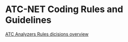 # ATC-NET Coding Rules and Guidelines

[ATC Analyzers Rules dicisions overview](/documentation/CodeAnalyzersRules/rules-overview.md)
